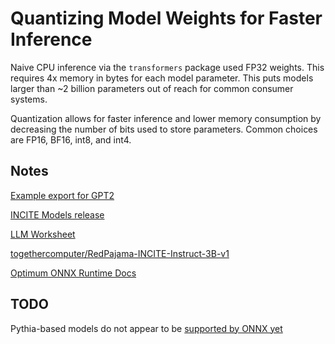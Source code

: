 # Quantizing Model Weights for Faster Inference

Naive CPU inference via the `transformers` package used FP32 weights. This requires 4x memory in bytes for each model parameter. This puts models larger than ~2 billion parameters out of reach for common consumer systems.

Quantization allows for faster inference and lower memory consumption by decreasing the number of bits used to store parameters. Common choices are FP16, BF16, int8, and int4.

## Notes


[Example export for GPT2](https://gist.github.com/Norod/3495e86e7224031e1dd071af382d0c86)

[INCITE Models release](https://www.together.xyz/blog/redpajama-models-v1)

[LLM Worksheet](https://docs.google.com/spreadsheets/d/1kT4or6b0Fedd-W_jMwYpb63e1ZR3aePczz3zlbJW-Y4/edit#gid=0)

[togethercomputer/RedPajama-INCITE-Instruct-3B-v1](https://huggingface.co/togethercomputer/RedPajama-INCITE-Instruct-3B-v1)

[Optimum ONNX Runtime Docs](https://huggingface.co/docs/optimum/v1.8.6/onnxruntime/overview)

## TODO

Pythia-based models do not appear to be [supported by ONNX yet](https://github.com/huggingface/optimum/issues/555)
